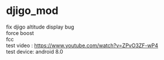 # djigo_mod
fix djigo altitude display bug   
force boost  
fcc  
test video : https://www.youtube.com/watch?v=ZPvO3ZF-wP4  
test device: android 8.0  

